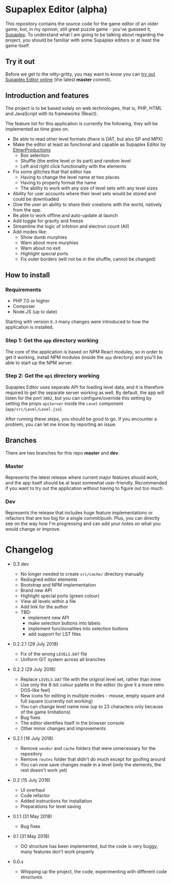 # Supaplex Editor (alpha)

This repository contains the source code for the game editor of an older game,
but, in my opinion, still great puzzle game - you've guessed it, [Supaplex](https://classicreload.com/supaplex.html).
To understand what I am going to be talking about regarding the project, you should be familiar with some Supaplex editors or at least the game itself.

## Try it out

Before we get to the nitty-gritty, you may want to know you can [try out Supaplex Editor online](https://www.supaplexeditor.imbenjamin.co.uk) (the latest **master** commit).

## Introduction and features

The project is to be based solely on web technologies, that is, PHP, HTML and JavaScript with its frameworks (React).

The feature list for this application is currently the following, they will be implemented as time goes on.

- Be able to read other level formats (there is DAT, but also SP and MPX)
- Make the editor at least as functional and capable as Supaplex Editor by [ElmerProductions](https://www.elmerproductions.com)
  - Box selection
  - Shuffle (the entire level or its part) and random level
  - Left and right click functionality with the elements
- Fix some glitches that that editor has
  - Having to change the level name at two places
  - Having to properly format the name
  - The ability to work with any size of level sets with any level sizes
- Ability for user accounts where their level sets would be stored and could be downloaded
- Give the user an ability to share their creations with the world, natively from the app.
- Be able to work offline and auto-update at launch
- Add toggle for gravity and freeze
- Streamline the logic of infotron and electron count (All)
- Add modes like:
  - Show dumb murphies
  - Warn about more murphies
  - Warn about no exit
  - Highlight special ports
  - Fix outer borders (will not be in the shuffle, cannot be changed)

## How to install

### Requirements

- PHP 7.0 or higher
- Composer
- Node.JS (up to date)

Starting with version `0.3` many changes were introduced to how the application is installed.

### Step 1: Get the `app` directory working

The core of the application is based on NPM React modules, so in order to get it working, install NPM modules (inside the `app` directory) and you'll be able to start up the NPM server.

### Step 2: Get the `api` directory working

Supaplex Editor uses separate API for loading level data, and it is therefore required to get the separate server working as well. By default, the app will listen for the port `3002`, but you can configure/override this setting by setting the props `apiServer` inside the `Level` component (`app/src/Level/Level.jsx`).

After running these steps, you should be good to go. If you encounter a problem, you can let me know by reporting an issue.

## Branches

There are two branches for this repo **master** and **dev**.

### Master

Represents the latest release where current major features should work, and the app itself should be at least somewhat user-friendly. Recommended if you want to try out the application without having to figure out too much.

### Dev

Represents the release that includes huge feature implementations or refactors that are too big for a single commit/push. Plus, you can directly see on the way how I'm progressing and can add your notes on what you would change or improve.

# Changelog

- 0.3 dev
  - No longer needed to create `src/cache/` directory manually
  - Redisgned editor elements
  - Bootstrap and NPM implementation
  - Brand new API
  - Highlight special ports (green colour)
  - View all levels within a file
  - Add link for the author
  - TBD:
    - implement new API
    - make selection buttons into labels
    - implement functionalities into selection buttons
    - add support for LST files
- 0.2.2.1 (29 July 2018)
  - Fix of the wrong `LEVELS.DAT` file
  - Uniform GIT system across all branches
- 0.2.2 (29 July 2018)

  - Replace `LEVELS.DAT` file with the original level set, rather than mine
  - Use only the 8-bit colour palette in the editor (to give it a more retro DOS-like feel)
  - New icons for editing in multiple modes - mouse, empty square and full square (currently not working)
  - You can change level name now (up to 23 characters only because of the game limitations)
  - Bug fixes
  - The editor identifies itself in the browser console
  - Other minor changes and improvements

- 0.2.1 (16 July 2018)

  - Remove `vendor` and `cache` folders that were unnecessary for the repository
  - Remove `routes` folder that didn't do much except for goofing around
  - You can now save changes made in a level (only the elements, the rest doesn't work yet)

- 0.2 (15 July 2018)

  - UI overhaul
  - Code refactor
  - Added instructions for installation
  - Preparations for level saving

- 0.1.1 (31 May 2018)
  - Bug fixes
- 0.1 (31 May 2018)
  - OO structure has been implemented, but the code is very buggy, many features don't work properly
- 0.0.x
  - Whipping up the project, the code, experimenting with different code structures
